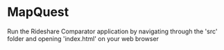 # MapQuest
Run the Rideshare Comparator application by navigating through the 'src' folder and opening 'index.html' on your web browser

